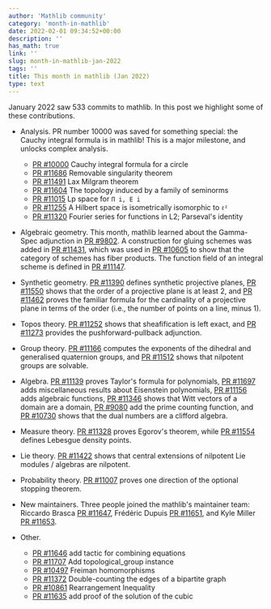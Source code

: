 ```yaml
---
author: 'Mathlib community'
category: 'month-in-mathlib'
date: 2022-02-01 09:34:52+00:00
description: ''
has_math: true
link: ''
slug: month-in-mathlib-jan-2022
tags: ''
title: This month in mathlib (Jan 2022)
type: text
---
```


January 2022 saw 533 commits to mathlib.
In this post we highlight some of these contributions.

<!-- TEASER_END -->

* Analysis. PR number 10000 was saved for something special: the Cauchy integral formula is in mathlib!
  This is a major milestone, and unlocks complex analysis.
  - [PR #10000](https://github.com/leanprover-community/mathlib/pull/10000) Cauchy integral formula for a circle
  - [PR #11686](https://github.com/leanprover-community/mathlib/pull/11686) Removable singularity theorem
  - [PR #11491](https://github.com/leanprover-community/mathlib/pull/11491) Lax Milgram theorem
  - [PR #11604](https://github.com/leanprover-community/mathlib/pull/11604) The topology induced by a family of seminorms 
  - [PR #11015](https://github.com/leanprover-community/mathlib/pull/11015) Lp space for `Π i, E i`
  - [PR #11255](https://github.com/leanprover-community/mathlib/pull/11255) A Hilbert space is isometrically isomorphic to `ℓ²`
  - [PR #11320](https://github.com/leanprover-community/mathlib/pull/11320) Fourier series for functions in L2; Parseval's identity

* Algebraic geometry. This month, mathlib learned about the Gamma-Spec adjunction in [PR #9802](https://github.com/leanprover-community/mathlib/pull/9802).
  A construction for gluing schemes was added in [PR #11431](https://github.com/leanprover-community/mathlib/pull/11431),
  which was used in [PR #10605](https://github.com/leanprover-community/mathlib/pull/10605) to show that the category of schemes has fiber products.
  The function field of an integral scheme is defined in [PR #11147](https://github.com/leanprover-community/mathlib/pull/11147).

* Synthetic geometry. [PR #11390](https://github.com/leanprover-community/mathlib/pull/11390) defines synthetic projective planes,
  [PR #11550](https://github.com/leanprover-community/mathlib/pull/11550) shows that the order of a projective plane is at least 2,
  and [PR #11462](https://github.com/leanprover-community/mathlib/pull/11462) proves the familiar formula for the cardinality of a projective plane
  in terms of the order (i.e., the number of points on a line, minus 1).

* Topos theory. [PR #11252](https://github.com/leanprover-community/mathlib/pull/11252) shows that sheafification is left exact,
  and [PR #11273](https://github.com/leanprover-community/mathlib/pull/11273) provides the pushforward-pullback adjunction.

* Group theory. [PR #11166](https://github.com/leanprover-community/mathlib/pull/11166) computes the exponents of the dihedral and generalised quaternion groups,
  and [PR #11512](https://github.com/leanprover-community/mathlib/pull/11512) shows that nilpotent groups are solvable.

* Algebra. [PR #11139](https://github.com/leanprover-community/mathlib/pull/11139) proves Taylor's formula for polynomials,
  [PR #11697](https://github.com/leanprover-community/mathlib/pull/11697) adds miscellaneous results about Eisenstein polynomials,
  [PR #11156](https://github.com/leanprover-community/mathlib/pull/11156) adds algebraic functions,
  [PR #11346](https://github.com/leanprover-community/mathlib/pull/11346) shows that Witt vectors of a domain are a domain,
  [PR #9080](https://github.com/leanprover-community/mathlib/pull/9080) add the prime counting function,
  and [PR #10730](https://github.com/leanprover-community/mathlib/pull/10730) shows that the dual numbers are a clifford algebra.

* Measure theory. [PR #11328](https://github.com/leanprover-community/mathlib/pull/11328) proves Egorov's theorem,
  while [PR #11554](https://github.com/leanprover-community/mathlib/pull/11554) defines Lebesgue density points.

* Lie theory. [PR #11422](https://github.com/leanprover-community/mathlib/pull/11422) shows that central extensions of nilpotent Lie modules / algebras are nilpotent.

* Probability theory. [PR #11007](https://github.com/leanprover-community/mathlib/pull/11007) proves one direction of the optional stopping theorem.

* New maintainers. Three people joined the mathlib's maintainer team:
  Riccardo Brasca [PR #11647](https://github.com/leanprover-community/mathlib/pull/11647),
  Frédéric Dupuis [PR #11651](https://github.com/leanprover-community/mathlib/pull/11651), and
  Kyle Miller [PR #11653](https://github.com/leanprover-community/mathlib/pull/11653).

* Other.
  - [PR #11646](https://github.com/leanprover-community/mathlib/pull/11646) add tactic for combining equations 
  - [PR #11707](https://github.com/leanprover-community/mathlib/pull/11707) Add topological_group instance
  - [PR #10497](https://github.com/leanprover-community/mathlib/pull/10497) Freiman homomorphisms
  - [PR #11372](https://github.com/leanprover-community/mathlib/pull/11372) Double-counting the edges of a bipartite graph
  - [PR #10861](https://github.com/leanprover-community/mathlib/pull/10861) Rearrangement Inequality
  - [PR #11635](https://github.com/leanprover-community/mathlib/pull/11635) add proof of the solution of the cubic
